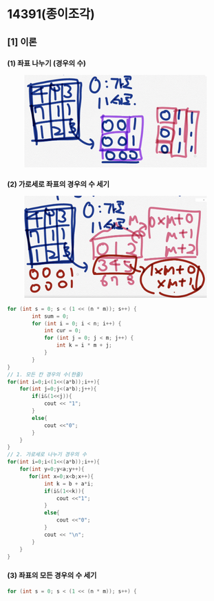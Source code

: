 # 14391(종이조각)

## \[1] 이론

### (1) 좌표 나누기 (경우의 수)

<figure><img src="../../.gitbook/assets/image.png" alt=""><figcaption></figcaption></figure>

### (2) 가로세로 좌표의 경우의 수 세기

<figure><img src="../../.gitbook/assets/image (1).png" alt=""><figcaption></figcaption></figure>

```cpp
for (int s = 0; s < (1 << (n * m)); s++) {
        int sum = 0;
        for (int i = 0; i < n; i++) {
            int cur = 0;
            for (int j = 0; j < m; j++) {
                int k = i * m + j;
            }
        }
}
// 1. 모든 칸 경우의 수(한줄)
for(int i=0;i<(1<<(a*b));i++){
    for(int j=0;j<(a*b);j++){
        if(i&(1<<j)){
            cout << "1";
        }
        else{
            cout <<"0";
        }
    }
}
// 2. 가로세로 나누기 경우의 수 
for(int i=0;i<(1<<(a*b));i++){
    for(int y=0;y<a;y++){
       for(int x=0;x<b;x++){
            int k = b + a*i;
            if(i&(1<<k)){
                cout <<"1";
            }
            else{
                cout <<"0";
            }
            cout << "\n";
        } 
    }
}
```

### (3) 좌표의 모든 경우의 수 세기

```cpp
for (int s = 0; s < (1 << (n * m)); s++) {
```
